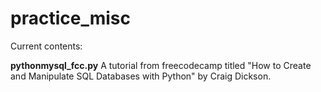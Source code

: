 # practice_misc


Current contents: 

<b>pythonmysql_fcc.py</b> A tutorial from freecodecamp titled "How to Create and Manipulate SQL Databases with Python" by Craig Dickson. 
